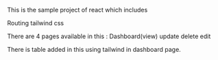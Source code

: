This is the sample project of react which includes

Routing tailwind css

There are 4 pages available in this : Dashboard(view) update delete edit

There is table added in this using tailwind in dashboard page.
